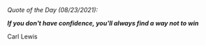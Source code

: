 *Quote of the Day (08/23/2021):*

_**If you don't have confidence, you'll always find a way not to win**_

Carl Lewis